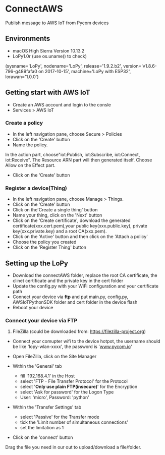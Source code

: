 # ConnectAWS
Publish message to AWS IoT from Pycom devices

## Environments
- macOS High Sierra Version 10.13.2
- LoPy1.0r (use os.uname() to check)

(sysname='LoPy', nodename='LoPy', release='1.9.2.b2', version='v1.8.6-796-g489fafa0 on 2017-10-15', machine='LoPy with ESP32', lorawan='1.0.0')

## Getting start with AWS IoT

- Create an AWS account and login to the consle
- Services > AWS IoT

### Create a policy
- In the left navigation pane, choose Secure > Policies
- Click on the 'Create' button
- Name the policy. 

In the action part, choose"iot:Publish, iot:Subscribe, iot:Connect, iot:Receive". The Resource ARN part will then generated itself. Choose Allow on the Effect part.
- Click on the 'Create' button

### Register a device(Thing)

- In the left navigation pane, choose Manage > Things.
- Click on the 'Create' button
- Click on the'Create a single thing' button
- Name your thing, click on the 'Next' button
- Click on the 'Create certificate', download the generated certificate(xxx.cert.pem),your public key(xxx.public.key), private key(xxx.private.key) and a root CA(xxx.pem).
- Click on the 'Active' button and then click on the 'Attach a policy'
- Choose the policy you created
- Click on the 'Register Thing' button

## Setting up the LoPy
- Download the connectAWS folder, replace the root CA certificate, the clinet certificate and the private key in the cert folder
- Update the config.py with your WiFi configuration and your certificate path
- Connect your device via **ftp** and put main.py, config.py, AWSIoTPythonSDK folder and cert folder in the device flash
- Reboot your device

### Connect your device via FTP

1. FileZilla (could be downloaded from: https://filezilla-project.org)

- Connect your comupter wifi to the device hotpot, the username should be like 'lopy-wlan-xxxx', the password is 'www.pycom.io'
- Open FileZilla, click on the Site Manager
- Within the 'General' tab

  - fill '192.168.4.1' in the Host
  - select 'FTP - File Transfer Protocol' for the Protocol
  - select '**Only use plain FTP(insecure)**' for the Encryption
  - select 'Ask for password' for the Logon Type
  - User: 'micro', Password: 'python'

- Within the 'Transfer Settings' tab

  - select 'Passive' for the Transfer mode
  - tick the 'Limit number of simultaneous connections'
  - set the limitation as 1

- Click on the 'connect' button

Drag the file you need in our out to upload/download a file/folder.
